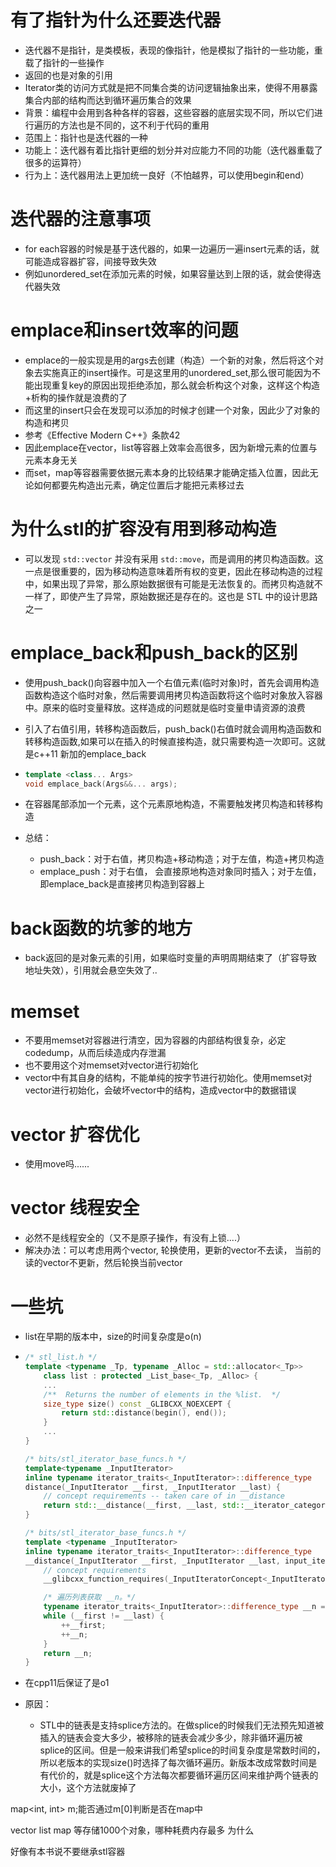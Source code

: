 # 有了指针为什么还要迭代器

- 迭代器不是指针，是类模板，表现的像指针，他是模拟了指针的一些功能，重载了指针的一些操作
- 返回的也是对象的引用
- Iterator类的访问方式就是把不同集合类的访问逻辑抽象出来，使得不用暴露集合内部的结构而达到循环遍历集合的效果
- 背景：编程中会用到各种各样的容器，这些容器的底层实现不同，所以它们进行遍历的方法也是不同的，这不利于代码的重用
- 范围上：指针也是迭代器的一种
- 功能上：迭代器有着比指针更细的划分并对应能力不同的功能（迭代器重载了很多的运算符）
- 行为上：迭代器用法上更加统一良好（不怕越界，可以使用begin和end）



# 迭代器的注意事项

- for each容器的时候是基于迭代器的，如果一边遍历一遍insert元素的话，就可能造成容器扩容，间接导致失效
- 例如unordered_set在添加元素的时候，如果容量达到上限的话，就会使得迭代器失效



# emplace和insert效率的问题

- emplace的一般实现是用的args去创建（构造）一个新的对象，然后将这个对象去实施真正的insert操作。可是这里用的unordered_set,那么很可能因为不能出现重复key的原因出现拒绝添加，那么就会析构这个对象，这样这个构造+析构的操作就是浪费的了
- 而这里的insert只会在发现可以添加的时候才创建一个对象，因此少了对象的构造和拷贝
- 参考《Effective Modern C++》条款42
- 因此emplace在vector，list等容器上效率会高很多，因为新增元素的位置与元素本身无关
- 而set，map等容器需要依据元素本身的比较结果才能确定插入位置，因此无论如何都要先构造出元素，确定位置后才能把元素移过去



# 为什么stl的扩容没有用到移动构造

- 可以发现 `std::vector` 并没有采用 `std::move`，而是调用的拷贝构造函数。这一点是很重要的，因为移动构造意味着所有权的变更，因此在移动构造的过程中，如果出现了异常，那么原始数据很有可能是无法恢复的。而拷贝构造就不一样了，即使产生了异常，原始数据还是存在的。这也是 STL 中的设计思路之一



# emplace_back和push_back的区别

- 使用push_back()向容器中加入一个右值元素(临时对象)时，首先会调用构造函数构造这个临时对象，然后需要调用拷贝构造函数将这个临时对象放入容器中。原来的临时变量释放。这样造成的问题就是临时变量申请资源的浪费

- 引入了右值引用，转移构造函数后，push_back()右值时就会调用构造函数和转移构造函数,如果可以在插入的时候直接构造，就只需要构造一次即可。这就是c++11 新加的emplace_back

- ```cpp
  template <class... Args>
  void emplace_back(Args&&... args);
  ```

- 在容器尾部添加一个元素，这个元素原地构造，不需要触发拷贝构造和转移构造

- 总结：

  - push_back：对于右值，拷贝构造+移动构造；对于左值，构造+拷贝构造
  - emplace_push：对于右值， 会直接原地构造对象同时插入；对于左值，即emplace_back是直接拷贝构造到容器上




# back函数的坑爹的地方

- back返回的是对象元素的引用，如果临时变量的声明周期结束了（扩容导致地址失效），引用就会悬空失效了..



# memset

- 不要用memset对容器进行清空，因为容器的内部结构很复杂，必定codedump，从而后续造成内存泄漏
- 也不要用这个对memset对vector进行初始化
- vector中有其自身的结构，不能单纯的按字节进行初始化。使用memset对vector进行初始化，会破坏vector中的结构，造成vector中的数据错误



# vector 扩容优化

- 使用move吗......



# vector 线程安全

- 必然不是线程安全的（又不是原子操作，有没有上锁....）
- 解决办法：可以考虑用两个vector, 轮换使用，更新的vector不去读， 当前的读的vector不更新，然后轮换当前vector





# 一些坑

- list在早期的版本中，size的时间复杂度是o(n)

- ```cpp
  /* stl_list.h */
  template <typename _Tp, typename _Alloc = std::allocator<_Tp>>
      class list : protected _List_base<_Tp, _Alloc> {
      ...
      /**  Returns the number of elements in the %list.  */
      size_type size() const _GLIBCXX_NOEXCEPT { 
          return std::distance(begin(), end()); 
      }
      ...
  }
  
  /* bits/stl_iterator_base_funcs.h */
  template<typename _InputIterator>
  inline typename iterator_traits<_InputIterator>::difference_type
  distance(_InputIterator __first, _InputIterator __last) {
      // concept requirements -- taken care of in __distance
      return std::__distance(__first, __last, std::__iterator_category(__first));
  }
  
  /* bits/stl_iterator_base_funcs.h */
  template <typename _InputIterator>
  inline typename iterator_traits<_InputIterator>::difference_type
  __distance(_InputIterator __first, _InputIterator __last, input_iterator_tag) {
      // concept requirements
      __glibcxx_function_requires(_InputIteratorConcept<_InputIterator>)
  
      /* 遍历列表获取 __n。*/
      typename iterator_traits<_InputIterator>::difference_type __n = 0;
      while (__first != __last) {
          ++__first;
          ++__n;
      }
      return __n;
  }
  ```

- 在cpp11后保证了是o1

- 原因：

  - STL中的链表是支持splice方法的。在做splice的时候我们无法预先知道被插入的链表会变大多少，被移除的链表会减少多少，除非循环遍历被splice的区间。但是一般来讲我们希望splice的时间复杂度是常数时间的，所以老版本的实现size()时选择了每次循环遍历。新版本改成常数时间是有代价的，就是splice这个方法每次都要循环遍历区间来维护两个链表的大小，这个方法就废掉了



map<int, int> m;能否通过m[0]判断是否在map中

vector list map 等存储1000个对象，哪种耗费内存最多 为什么

好像有本书说不要继承stl容器